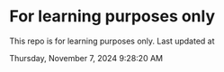 # For learning purposes only
This repo is for learning purposes only.
Last updated at

Thursday, November 7, 2024 9:28:20 AM


